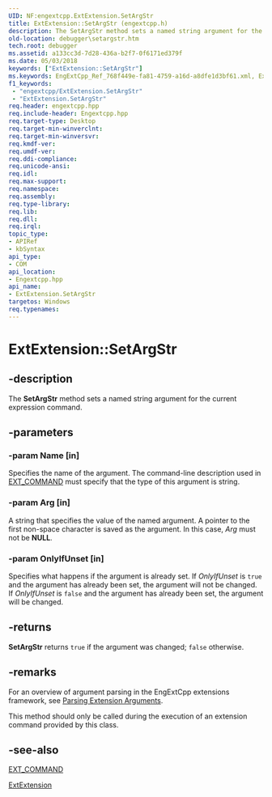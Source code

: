 ```yaml
---
UID: NF:engextcpp.ExtExtension.SetArgStr
title: ExtExtension::SetArgStr (engextcpp.h)
description: The SetArgStr method sets a named string argument for the current expression command.
old-location: debugger\setargstr.htm
tech.root: debugger
ms.assetid: a133cc3d-7d28-436a-b2f7-0f6171ed379f
ms.date: 05/03/2018
keywords: ["ExtExtension::SetArgStr"]
ms.keywords: EngExtCpp_Ref_768f449e-fa81-4759-a16d-a8dfe1d3bf61.xml, ExtExtension class [Windows Debugging],SetArgStr method, ExtExtension.SetArgStr, ExtExtension::SetArgStr, SetArgStr, SetArgStr method [Windows Debugging], SetArgStr method [Windows Debugging],ExtExtension class, debugger.setargstr
f1_keywords:
 - "engextcpp/ExtExtension.SetArgStr"
 - "ExtExtension.SetArgStr"
req.header: engextcpp.hpp
req.include-header: Engextcpp.hpp
req.target-type: Desktop
req.target-min-winverclnt: 
req.target-min-winversvr: 
req.kmdf-ver: 
req.umdf-ver: 
req.ddi-compliance: 
req.unicode-ansi: 
req.idl: 
req.max-support: 
req.namespace: 
req.assembly: 
req.type-library: 
req.lib: 
req.dll: 
req.irql: 
topic_type:
- APIRef
- kbSyntax
api_type:
- COM
api_location:
- Engextcpp.hpp
api_name:
- ExtExtension.SetArgStr
targetos: Windows
req.typenames: 
---
```


# ExtExtension::SetArgStr


## -description


The <b>SetArgStr</b> method sets a named string argument for the current expression command.


## -parameters




### -param Name [in]

Specifies the name of the argument.  The command-line description used in <a href="https://docs.microsoft.com/windows-hardware/drivers/ddi/engextcpp/nf-engextcpp-ext_command">EXT_COMMAND</a> must specify that the type of this argument is string.


### -param Arg [in]

A string that specifies the value of the named argument.  A pointer to the first non-space character is saved as the argument.  In this case, <i>Arg</i> must not be <b>NULL</b>.


### -param OnlyIfUnset [in]

Specifies what happens if the argument is already set.  If <i>OnlyIfUnset</i> is <code>true</code> and the argument has already been set, the argument will not be changed.  If <i>OnlyIfUnset</i> is <code>false</code> and the argument has already been set, the argument will be changed.


## -returns



<b>SetArgStr</b> returns <code>true</code> if the argument was changed; <code>false</code> otherwise.




## -remarks



For an overview of argument parsing in the EngExtCpp extensions framework, see <a href="https://docs.microsoft.com/windows-hardware/drivers/debugger/parsing-extension-arguments">Parsing Extension Arguments</a>.

This method should only be called during the execution of an extension command provided by this class.




## -see-also




<a href="https://docs.microsoft.com/windows-hardware/drivers/ddi/engextcpp/nf-engextcpp-ext_command">EXT_COMMAND</a>



<a href="https://msdn.microsoft.com/library/windows/hardware/ff543981">ExtExtension</a>
 

 

